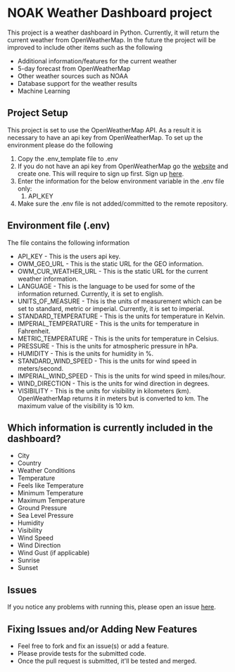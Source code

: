# NOAK Weather Dashboard project

This project is a weather dashboard in Python. Currently, it will return the current weather from OpenWeatherMap. In the
future the project will be improved to include other items such as the following

- Additional information/features for the current weather
- 5-day forecast from OpenWeatherMap
- Other weather sources such as NOAA
- Database support for the weather results
- Machine Learning

## Project Setup

This project is set to use the OpenWeatherMap API. As a result it is necessary to have an api key from OpenWeatherMap.
To set up the environment please do the following

1) Copy the .env_template file to .env
2) If you do not have an api key from OpenWeatherMap go the [website](https://openweathermap.org/) and create one. This
   will require to sign up first. Sign up [here](http://home.openweathermap.org/users/sign_up).
3) Enter the information for the below environment variable in the .env file only:
    1) API_KEY
4) Make sure the .env file is not added/committed to the remote repository.

## Environment file (.env)

The file contains the following information

- API_KEY - This is the users api key.
- OWM_GEO_URL - This is the static URL for the GEO information.
- OWM_CUR_WEATHER_URL - This is the static URL for the current weather information.
- LANGUAGE - This is the language to be used for some of the information returned. Currently, it is set to english.
- UNITS_OF_MEASURE - This is the units of measurement which can be set to standard, metric or imperial. Currently, it is
  set to imperial.
- STANDARD_TEMPERATURE - This is the units for temperature in Kelvin.
- IMPERIAL_TEMPERATURE - This is the units for temperature in Fahrenheit.
- METRIC_TEMPERATURE - This is the units for temperature in Celsius.
- PRESSURE - This is the units for atmospheric pressure in hPa.
- HUMIDITY - This is the units for humidity in %.
- STANDARD_WIND_SPEED - This is the units for wind speed in meters/second.
- IMPERIAL_WIND_SPEED - This is the units for wind speed in miles/hour.
- WIND_DIRECTION - This is the units for wind direction in degrees.
- VISIBILITY - This is the units for visibility in kilometers (km). OpenWeatherMap returns it in meters but is converted
  to km. The maximum value of the visibility is 10 km.

## Which information is currently included in the dashboard?

- City
- Country
- Weather Conditions
- Temperature
- Feels like Temperature
- Minimum Temperature
- Maximum Temperature
- Ground Pressure
- Sea Level Pressure
- Humidity
- Visibility
- Wind Speed
- Wind Direction
- Wind Gust (if applicable)
- Sunrise
- Sunset

## Issues

If you notice any problems with running this, please open an
issue [here](https://github.com/bclasky1539/noakweather/issues).

## Fixing Issues and/or Adding New Features

- Feel free to fork and fix an issue(s) or add a feature.
- Please provide tests for the submitted code.
- Once the pull request is submitted, it'll be tested and merged.
